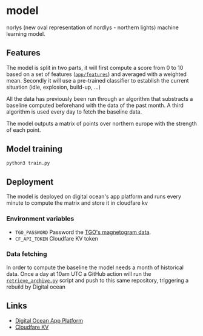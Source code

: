 # model
norlys (new oval representation of nordlys - northern lights) machine learning model.

## Features
The model is split in two parts, it will first compute a score from 0 to 10 based on a set of features ([`app/features`](https://github.com/norlys-org/model/tree/master/app/features)) and averaged with a weighted mean. 
Secondly it will use a pre-trained classifier to establish the current situation (idle, explosion, build-up, ...)

All the data has previously been run through an algorithm that substracts a baseline computed beforehand with the data of the past month.
A third algorithm is used every day to fetch the baseline data.

The model outputs a matrix of points over northern europe with the strength of each point.

## Model training
```bash
python3 train.py
```

## Deployment
The model is deployed on digital ocean's app platform and runs every minute to compute the matrix and store it in cloudfare kv

### Environment variables
- `TGO_PASSWORD` Password the [TGO's magnetogram data](https://flux.phys.uit.no/ascii/).
- `CF_API_TOKEN` Cloudfare KV token

### Data fetching
In order to compute the baseline the model needs a month of historical data. 
Once a day at 10am UTC a GitHub action will run the [`retrieve_archive.py`](https://github.com/norlys-org/model/blob/master/retrieve_archive.py) script and push to this same repository, triggering a rebuild by Digital ocean

## Links 

- [Digital Ocean App Platform](https://cloud.digitalocean.com/apps/0477f95d-382c-4e37-a72f-8eeb44943b95/overview?i=67faac)
- [Cloudfare KV](https://dash.cloudflare.com/027c2b0378c6ce9b76e5b5eab615ba04/workers/kv/namespaces/ed64384b958c48eeb86b922b3c1aebb0)
